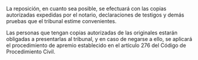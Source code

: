 La reposición, en cuanto sea posible, se efectuará con las copias autorizadas expedidas por el notario, declaraciones de testigos y demás pruebas que el tribunal estime convenientes.

Las personas que tengan copias autorizadas de las originales estarán obligadas a presentarlas al tribunal, y en caso de negarse a ello, se aplicará el procedimiento de apremio establecido en el artículo 276 del Código de Procedimiento Civil.
